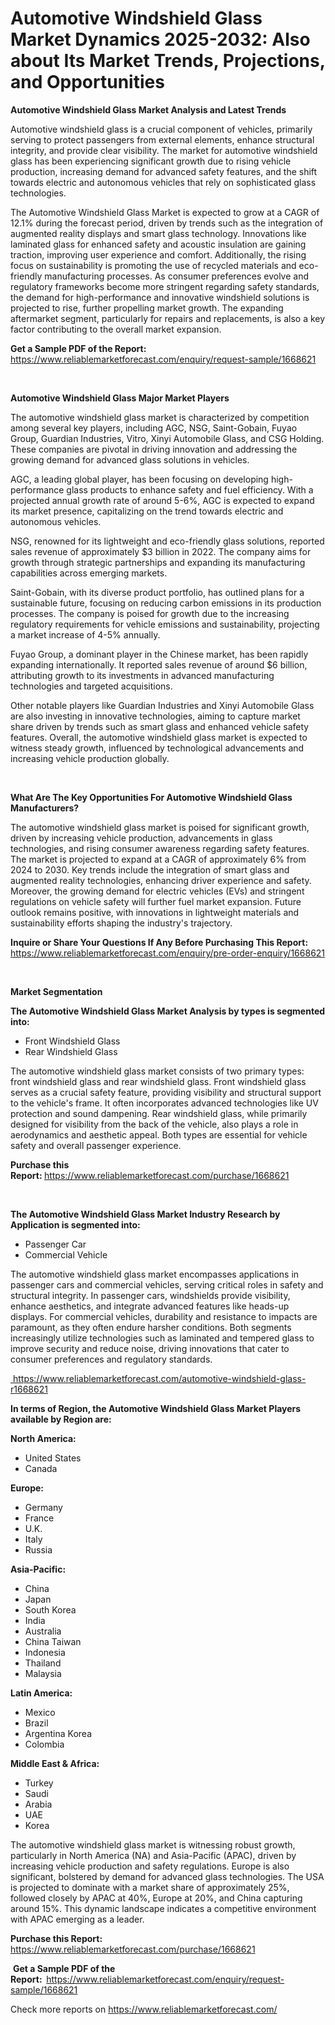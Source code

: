 <p><h1>Automotive Windshield Glass Market Dynamics 2025-2032: Also about Its Market Trends, Projections, and Opportunities</h1></p><p><strong>Automotive Windshield Glass Market Analysis and Latest Trends</strong></p>
<p><p>Automotive windshield glass is a crucial component of vehicles, primarily serving to protect passengers from external elements, enhance structural integrity, and provide clear visibility. The market for automotive windshield glass has been experiencing significant growth due to rising vehicle production, increasing demand for advanced safety features, and the shift towards electric and autonomous vehicles that rely on sophisticated glass technologies.</p><p>The Automotive Windshield Glass Market is expected to grow at a CAGR of 12.1% during the forecast period, driven by trends such as the integration of augmented reality displays and smart glass technology. Innovations like laminated glass for enhanced safety and acoustic insulation are gaining traction, improving user experience and comfort. Additionally, the rising focus on sustainability is promoting the use of recycled materials and eco-friendly manufacturing processes. As consumer preferences evolve and regulatory frameworks become more stringent regarding safety standards, the demand for high-performance and innovative windshield solutions is projected to rise, further propelling market growth. The expanding aftermarket segment, particularly for repairs and replacements, is also a key factor contributing to the overall market expansion.</p></p>
<p><strong>Get a Sample PDF of the Report:&nbsp;</strong> <a href="https://www.reliablemarketforecast.com/enquiry/request-sample/1668621?utm_campaign=2472&utm_medium=2&utm_source=Github&utm_content=ia&utm_term=30032025&utm_id=automotive-windshield-glass">https://www.reliablemarketforecast.com/enquiry/request-sample/1668621</a></p>
<p>&nbsp;</p>
<p><strong>Automotive Windshield Glass Major Market Players</strong></p>
<p><p>The automotive windshield glass market is characterized by competition among several key players, including AGC, NSG, Saint-Gobain, Fuyao Group, Guardian Industries, Vitro, Xinyi Automobile Glass, and CSG Holding. These companies are pivotal in driving innovation and addressing the growing demand for advanced glass solutions in vehicles. </p><p>AGC, a leading global player, has been focusing on developing high-performance glass products to enhance safety and fuel efficiency. With a projected annual growth rate of around 5-6%, AGC is expected to expand its market presence, capitalizing on the trend towards electric and autonomous vehicles.</p><p>NSG, renowned for its lightweight and eco-friendly glass solutions, reported sales revenue of approximately $3 billion in 2022. The company aims for growth through strategic partnerships and expanding its manufacturing capabilities across emerging markets.</p><p>Saint-Gobain, with its diverse product portfolio, has outlined plans for a sustainable future, focusing on reducing carbon emissions in its production processes. The company is poised for growth due to the increasing regulatory requirements for vehicle emissions and sustainability, projecting a market increase of 4-5% annually.</p><p>Fuyao Group, a dominant player in the Chinese market, has been rapidly expanding internationally. It reported sales revenue of around $6 billion, attributing growth to its investments in advanced manufacturing technologies and targeted acquisitions.</p><p>Other notable players like Guardian Industries and Xinyi Automobile Glass are also investing in innovative technologies, aiming to capture market share driven by trends such as smart glass and enhanced vehicle safety features. Overall, the automotive windshield glass market is expected to witness steady growth, influenced by technological advancements and increasing vehicle production globally.</p></p>
<p>&nbsp;</p>
<p><strong>What Are The Key Opportunities For Automotive Windshield Glass Manufacturers?</strong></p>
<p><p>The automotive windshield glass market is poised for significant growth, driven by increasing vehicle production, advancements in glass technologies, and rising consumer awareness regarding safety features. The market is projected to expand at a CAGR of approximately 6% from 2024 to 2030. Key trends include the integration of smart glass and augmented reality technologies, enhancing driver experience and safety. Moreover, the growing demand for electric vehicles (EVs) and stringent regulations on vehicle safety will further fuel market expansion. Future outlook remains positive, with innovations in lightweight materials and sustainability efforts shaping the industry's trajectory.</p></p>
<p><strong>Inquire or Share Your Questions If Any Before Purchasing This Report:</strong> <a href="https://www.reliablemarketforecast.com/enquiry/pre-order-enquiry/1668621?utm_campaign=2472&utm_medium=2&utm_source=Github&utm_content=ia&utm_term=30032025&utm_id=automotive-windshield-glass">https://www.reliablemarketforecast.com/enquiry/pre-order-enquiry/1668621</a></p>
<p>&nbsp;</p>
<p><strong>Market Segmentation</strong></p>
<p><strong>The Automotive Windshield Glass Market Analysis by types is segmented into:</strong></p>
<p><ul><li>Front Windshield Glass</li><li>Rear Windshield Glass</li></ul></p>
<p><p>The automotive windshield glass market consists of two primary types: front windshield glass and rear windshield glass. Front windshield glass serves as a crucial safety feature, providing visibility and structural support to the vehicle's frame. It often incorporates advanced technologies like UV protection and sound dampening. Rear windshield glass, while primarily designed for visibility from the back of the vehicle, also plays a role in aerodynamics and aesthetic appeal. Both types are essential for vehicle safety and overall passenger experience.</p></p>
<p><strong>Purchase this Report:&nbsp;</strong><a href="https://www.reliablemarketforecast.com/purchase/1668621?utm_campaign=2472&utm_medium=2&utm_source=Github&utm_content=ia&utm_term=30032025&utm_id=automotive-windshield-glass">https://www.reliablemarketforecast.com/purchase/1668621</a></p>
<p>&nbsp;</p>
<p><strong>The Automotive Windshield Glass Market Industry Research by Application is segmented into:</strong></p>
<p><ul><li>Passenger Car</li><li>Commercial Vehicle</li></ul></p>
<p><p>The automotive windshield glass market encompasses applications in passenger cars and commercial vehicles, serving critical roles in safety and structural integrity. In passenger cars, windshields provide visibility, enhance aesthetics, and integrate advanced features like heads-up displays. For commercial vehicles, durability and resistance to impacts are paramount, as they often endure harsher conditions. Both segments increasingly utilize technologies such as laminated and tempered glass to improve security and reduce noise, driving innovations that cater to consumer preferences and regulatory standards.</p></p>
<p><a href="https://www.reliablemarketforecast.com/automotive-windshield-glass-r1668621?utm_campaign=2472&utm_medium=2&utm_source=Github&utm_content=ia&utm_term=30032025&utm_id=automotive-windshield-glass">&nbsp;https://www.reliablemarketforecast.com/automotive-windshield-glass-r1668621</a></p>
<p><strong>In terms of Region, the Automotive Windshield Glass Market Players available by Region are:</strong></p>
<p>
    <p> <strong> North America: </strong>
        <ul>
            <li>United States</li>
            <li>Canada</li>
        </ul>
        </p> 
    <p> <strong> Europe: </strong>
        <ul>
            <li>Germany</li>
            <li>France</li>
            <li>U.K.</li>
            <li>Italy</li>
            <li>Russia</li>
        </ul>
        </p> 
    <p> <strong> Asia-Pacific: </strong>
        <ul>
            <li>China</li>
            <li>Japan</li>
            <li>South Korea</li>
            <li>India</li>
            <li>Australia</li>
            <li>China Taiwan</li>
            <li>Indonesia</li>
            <li>Thailand</li>
            <li>Malaysia</li>
        </ul>
        </p> 
    <p> <strong> Latin America: </strong>
        <ul>
            <li>Mexico</li>
            <li>Brazil</li>
            <li>Argentina Korea</li>
            <li>Colombia</li>
        </ul>
        </p> 
    <p> <strong> Middle East & Africa: </strong>
        <ul>
            <li>Turkey</li>
            <li>Saudi</li>
            <li>Arabia</li>
            <li>UAE</li>
            <li>Korea</li>
        </ul>
    </p>
    </p>
<p><p>The automotive windshield glass market is witnessing robust growth, particularly in North America (NA) and Asia-Pacific (APAC), driven by increasing vehicle production and safety regulations. Europe is also significant, bolstered by demand for advanced glass technologies. The USA is projected to dominate with a market share of approximately 25%, followed closely by APAC at 40%, Europe at 20%, and China capturing around 15%. This dynamic landscape indicates a competitive environment with APAC emerging as a leader.</p></p>
<p><strong>Purchase this Report: </strong><a href="https://www.reliablemarketforecast.com/purchase/1668621?utm_campaign=2472&utm_medium=2&utm_source=Github&utm_content=ia&utm_term=30032025&utm_id=automotive-windshield-glass">https://www.reliablemarketforecast.com/purchase/1668621</a></p>
<p>&nbsp;<strong>Get a Sample PDF of the Report:&nbsp;&nbsp;</strong><a href="https://www.reliablemarketforecast.com/enquiry/request-sample/1668621?utm_campaign=2472&utm_medium=2&utm_source=Github&utm_content=ia&utm_term=30032025&utm_id=automotive-windshield-glass">https://www.reliablemarketforecast.com/enquiry/request-sample/1668621</a></p>
<p><strong></strong></p>
<p>Check more reports on <a href="https://www.reliablemarketforecast.com/?utm_campaign=2472&utm_medium=2&utm_source=Github&utm_content=ia&utm_term=30032025&utm_id=automotive-windshield-glass">https://www.reliablemarketforecast.com/</a></p>